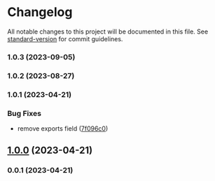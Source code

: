 # Changelog

All notable changes to this project will be documented in this file. See [standard-version](https://github.com/conventional-changelog/standard-version) for commit guidelines.

### 1.0.3 (2023-09-05)

### 1.0.2 (2023-08-27)

### 1.0.1 (2023-04-21)


### Bug Fixes

* remove exports field ([7f096c0](https://github.com/Kikobeats/each-stream/commit/7f096c0ec91c5535de77002cc84615b2b22f528d))

## [1.0.0](https://github.com/Kikobeats/each-stream/compare/v0.0.1...v1.0.0) (2023-04-21)

### 0.0.1 (2023-04-21)
